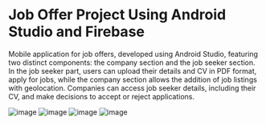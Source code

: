# Job Offer Project Using Android Studio and Firebase
Mobile application for job offers, developed using Android Studio, featuring two distinct components: the company section and the job seeker section. In the job seeker part, users can upload their details and CV in PDF format, apply for jobs, while the company section allows the addition of job listings with geolocation. Companies can access job seeker details, including their CV, and make decisions to accept or reject applications.

![image](https://github.com/Malekkk25/Job_Offer_Project_Using_AndroidStudio/assets/98125803/d85360d5-24b4-4cd8-8d3c-ff87388eae5a)
![image](https://github.com/Malekkk25/Job_Offer_Project_Using_AndroidStudio/assets/98125803/20e069d9-a07c-452f-af89-718c47c8d3ab)
![image](https://github.com/Malekkk25/Job_Offer_Project_Using_AndroidStudio/assets/98125803/ec96932c-1361-4cd2-91ae-be7df1179ccd)
![image](https://github.com/Malekkk25/Job_Offer_Project_Using_AndroidStudio/assets/98125803/7b21aef0-2425-44d1-acc7-99099f20f380)





